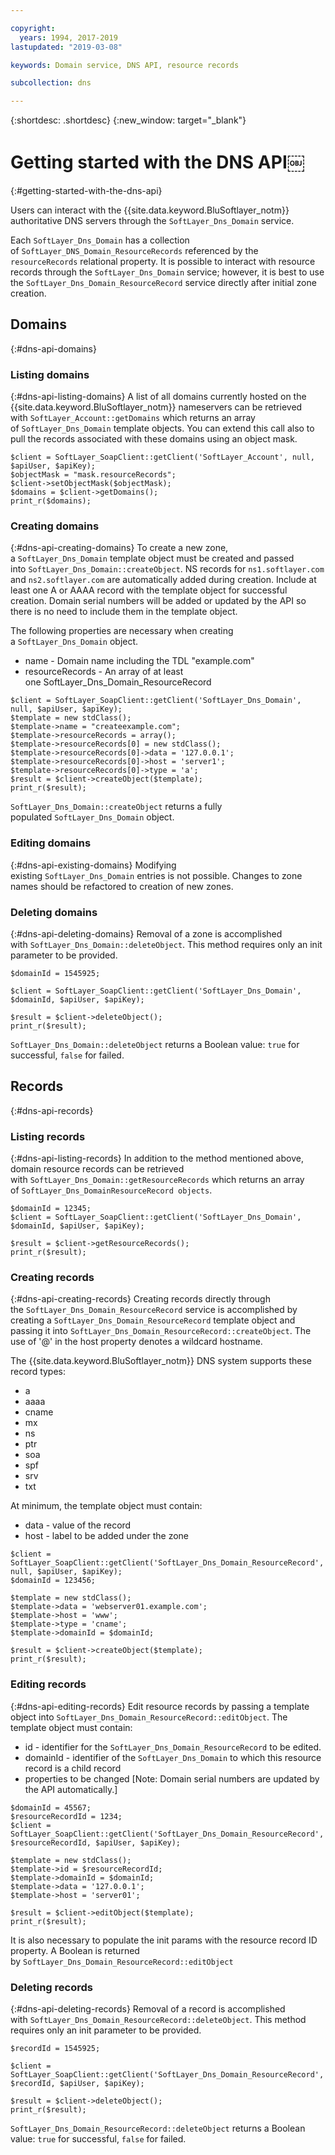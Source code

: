 ```yaml
---

copyright:
  years: 1994, 2017-2019
lastupdated: "2019-03-08"

keywords: Domain service, DNS API, resource records

subcollection: dns

---
```



{:shortdesc: .shortdesc}
{:new_window: target="_blank"}

# Getting started with the DNS API￼
{:#getting-started-with-the-dns-api}

Users can interact with the {{site.data.keyword.BluSoftlayer_notm}} authoritative DNS servers through the `SoftLayer_Dns_Domain` service. 

Each `SoftLayer_Dns_Domain` has a collection of `SoftLayer_DNS_Domain_ResourceRecords` referenced by the `resourceRecords` relational property. It is possible to interact with resource records through the `SoftLayer_Dns_Domain` service; however, it is best to use the `SoftLayer_Dns_Domain_ResourceRecord` service directly after initial zone creation.

## Domains
{:#dns-api-domains}
### Listing domains
{:#dns-api-listing-domains}
A list of all domains currently hosted on the {{site.data.keyword.BluSoftlayer_notm}} nameservers can be retrieved with `SoftLayer_Account::getDomains` which returns an array of `SoftLayer_Dns_Domain` template objects. You can extend this call also to pull the records associated with these domains using an object mask.

```
$client = SoftLayer_SoapClient::getClient('SoftLayer_Account', null, $apiUser, $apiKey);
$objectMask = "mask.resourceRecords";
$client->setObjectMask($objectMask);
$domains = $client->getDomains();
print_r($domains);
```

### Creating domains
{:#dns-api-creating-domains}
To create a new zone, a `SoftLayer_Dns_Domain` template object must be created and passed into `SoftLayer_Dns_Domain::createObject`. NS records for `ns1.softlayer.com` and `ns2.softlayer.com` are automatically added during creation. Include at least one A or AAAA record with the template object for successful creation. Domain serial numbers will be added or updated by the API so there is no need to include them in the template object.

The following properties are necessary when creating a `SoftLayer_Dns_Domain` object.
 * name - Domain name including the TDL "example.com"
 * resourceRecords - An array of at least one SoftLayer_Dns_Domain_ResourceRecord
 
```
$client = SoftLayer_SoapClient::getClient('SoftLayer_Dns_Domain', null, $apiUser, $apiKey);
$template = new stdClass();
$template->name = "createexample.com";
$template->resourceRecords = array();
$template->resourceRecords[0] = new stdClass();
$template->resourceRecords[0]->data = '127.0.0.1';
$template->resourceRecords[0]->host = 'server1';
$template->resourceRecords[0]->type = 'a';
$result = $client->createObject($template);
print_r($result);
```

`SoftLayer_Dns_Domain::createObject` returns a fully populated `SoftLayer_Dns_Domain` object.

### Editing domains
{:#dns-api-existing-domains}
Modifying existing `SoftLayer_Dns_Domain` entries is not possible. Changes to zone names should be refactored to creation of new zones.

### Deleting domains
{:#dns-api-deleting-domains}
Removal of a zone is accomplished with `SoftLayer_Dns_Domain::deleteObject`. This method requires only an init parameter to be provided.

```
$domainId = 1545925;
 
$client = SoftLayer_SoapClient::getClient('SoftLayer_Dns_Domain', $domainId, $apiUser, $apiKey);
 
$result = $client->deleteObject();
print_r($result);

```

`SoftLayer_Dns_Domain::deleteObject` returns a Boolean value: `true` for successful, `false` for failed.

## Records
{:#dns-api-records}
### Listing records
{:#dns-api-listing-records}
In addition to the method mentioned above, domain resource records can be retrieved with `SoftLayer_Dns_Domain::getResourceRecords` which returns an array of `SoftLayer_Dns_DomainResourceRecord objects`.

```
$domainId = 12345;
$client = SoftLayer_SoapClient::getClient('SoftLayer_Dns_Domain', $domainId, $apiUser, $apiKey);
 
$result = $client->getResourceRecords();
print_r($result);
```

### Creating records
{:#dns-api-creating-records}
Creating records directly through the `SoftLayer_Dns_Domain_ResourceRecord` service is accomplished by creating a `SoftLayer_Dns_Domain_ResourceRecord` template object and passing it into `SoftLayer_Dns_Domain_ResourceRecord::createObject`. The use of '@' in the host property denotes a wildcard hostname.

The {{site.data.keyword.BluSoftlayer_notm}} DNS system supports these record types:
 * a
 * aaaa
 * cname
 * mx
 * ns
 * ptr
 * soa
 * spf
 * srv
 * txt

At minimum, the template object must contain:
 * data - value of the record
 * host - label to be added under the zone
  
```
$client = SoftLayer_SoapClient::getClient('SoftLayer_Dns_Domain_ResourceRecord', null, $apiUser, $apiKey);
$domainId = 123456;
 
$template = new stdClass();
$template->data = 'webserver01.example.com';
$template->host = 'www';
$template->type = 'cname';
$template->domainId = $domainId;
 
$result = $client->createObject($template);
print_r($result);

```

### Editing records
{:#dns-api-editing-records}
Edit resource records by passing a template object into `SoftLayer_Dns_Domain_ResourceRecord::editObject`. The template object must contain:

 * id - identifier for the `SoftLayer_Dns_Domain_ResourceRecord` to be edited.
 * domainId - identifier of the `SoftLayer_Dns_Domain` to which this resource record is a child record
 * properties to be changed [Note: Domain serial numbers are updated by the API automatically.]
  
```
$domainId = 45567;
$resourceRecordId = 1234;
$client = SoftLayer_SoapClient::getClient('SoftLayer_Dns_Domain_ResourceRecord', $resourceRecordId, $apiUser, $apiKey);
 
$template = new stdClass();
$template->id = $resourceRecordId;
$template->domainId = $domainId;
$template->data = '127.0.0.1';
$template->host = 'server01';
 
$result = $client->editObject($template);
print_r($result);
```
It is also necessary to populate the init params with the resource record ID property. A Boolean is returned by `SoftLayer_Dns_Domain_ResourceRecord::editObject`

### Deleting records
{:#dns-api-deleting-records}
Removal of a record is accomplished with `SoftLayer_Dns_Domain_ResourceRecord::deleteObject`. This method requires only an init parameter to be provided.

```
$recordId = 1545925;
 
$client = SoftLayer_SoapClient::getClient('SoftLayer_Dns_Domain_ResourceRecord', $recordId, $apiUser, $apiKey);
 
$result = $client->deleteObject();
print_r($result);
```

`SoftLayer_Dns_Domain_ResourceRecord::deleteObject` returns a Boolean value: `true` for successful, `false` for failed.
